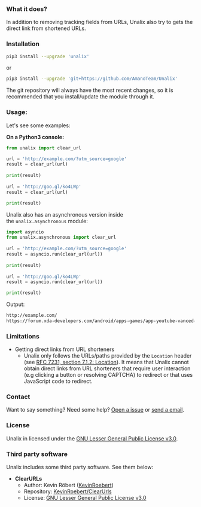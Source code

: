 ### What it does?

In addition to removing tracking fields from URLs, Unalix also try to gets the direct link from shortened URLs.

### Installation

```bash
pip3 install --upgrade 'unalix'
```
or
```bash
pip3 install --upgrade 'git+https://github.com/AmanoTeam/Unalix'
```

The git repository will always have the most recent changes, so it is recommended that you install/update the module through it.

### Usage:

Let's see some examples:

**On a Python3 console:**

```python
from unalix import clear_url

url = 'http://example.com/?utm_source=google'
result = clear_url(url)
 
print(result)
 
url = 'http://goo.gl/ko4LWp'
result = clear_url(url)

print(result)

```

Unalix also has an asynchronous version inside the `unalix.asynchronous` module:

```python
import asyncio
from unalix.asynchronous import clear_url
	
url = 'http://example.com/?utm_source=google'
result = asyncio.run(clear_url(url))
 	
print(result)
 
url = 'http://goo.gl/ko4LWp'
result = asyncio.run(clear_url(url))

print(result)

```

Output:

```bash
http://example.com/
https://forum.xda-developers.com/android/apps-games/app-youtube-vanced-edition-t3758757
```
### Limitations

- Getting direct links from URL shorteners
  - Unalix only follows the URLs/paths provided by the `Location` header (see [RFC 7231, section 7.1.2: Location](https://tools.ietf.org/html/rfc7231#section-7.1.2)). It means that Unalix cannot obtain direct links from URL shorteners that require user interaction (e.g clicking a button or resolving CAPTCHA) to redirect or that uses JavaScript code to redirect.

### Contact

Want to say something? Need some help? [Open a issue](https://github.com/AmanoTeam/Unalix/issues) or [send a email](https://spamty.eu/show.php?key=d7967f0e625c5f19c9c655b8).

### License

Unalix in licensed under the [GNU Lesser General Public License v3.0](https://github.com/AmanoTeam/Unalix/blob/master/LICENSE).

### Third party software

Unalix includes some third party software. See them below:

- **ClearURLs**
  - Author: Kevin Röbert ([KevinRoebert](https://gitlab.com/KevinRoebert))
  - Repository: [KevinRoebert/ClearUrls](https://gitlab.com/KevinRoebert/ClearUrls)
  - License: [GNU Lesser General Public License v3.0](https://gitlab.com/KevinRoebert/ClearUrls/blob/master/LICENSE)
